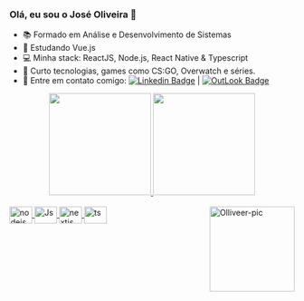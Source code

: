 <h4 align="center">

### Olá, eu sou o José Oliveira 👋

- 📚 Formado em Análise e Desenvolvimento de Sistemas
- 🌱 Estudando Vue.js
- 💻 Minha stack: ReactJS, Node.js, React Native & Typescript
- 💬 Curto tecnologias, games como CS:GO, Overwatch e séries.
- 📧 Entre em contato comigo: [![Linkedin Badge](https://img.shields.io/badge/-Jos%C3%A9Oliveira-blue?style=flat-square&logo=Linkedin&logoColor=white&link=https://www.linkedin.com/in/joseooliveira/)](https://www.linkedin.com/in/joseooliveira/) | [![OutLook Badge](https://img.shields.io/badge/-j.oliveira90@live.com-0078D4?style=flat-square&logo=Microsoft-Outlook&logoColor=white&link=mailto:j.oliveira90@live.com)](mailto:j.oliveira90@live.com)


<div align="center">
  <a href="https://github.com/olliveer">
  <img height="180em" src="https://github-readme-stats.vercel.app/api?username=olliveer&show_icons=true&&include_all_commits=true&count_private=true"/>
  <img height="180em" src="https://github-readme-stats.vercel.app/api/top-langs/?username=olliveer&layout=compact&langs_count=7&"/>
</div>
  
<div style="display: inline_block"><br>
  <img align="center" alt="nodejs" height="30" width="40" src="https://cdn.worldvectorlogo.com/logos/nodejs-icon.svg">
  <img align="center" alt="Js" height="30" width="40" src="https://cdn.worldvectorlogo.com/logos/logo-javascript.svg">
  <img align="center" alt="nextjs" height="30" width="40" src="https://cdn.worldvectorlogo.com/logos/nextjs-2.svg">
  <img align="center" alt="ts" height="30" width="40" src="https://cdn.worldvectorlogo.com/logos/typescript.svg">

  <img align="right" alt="Olliveer-pic" height="150" src="https://giffiles.alphacoders.com/576/57629.gif" data-canonical-src="https://giffiles.alphacoders.com/576/57629.gif" style="max-width: 100%;">
</div>

##
